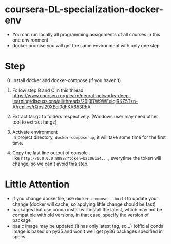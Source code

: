 # coursera-DL-specialization-docker-env
- You can run locally all programming assignments of all courses in this one environment
- docker promise you will get the same environment with only one step

# Step
0. Install docker and docker-compose (if you haven't)  

1. Follow step B and C in this thread  
https://www.coursera.org/learn/neural-networks-deep-learning/discussions/all/threads/29j3DW9WEeiqiRKZ5Tzn-A/replies/rQbsl29XEei0dhKA653RhA

2. Extract tar.gz to folders respectively. (Windows user may need other tool to extract tar.gz)  

3. Activate environment  
In project directory, `docker-compose up`, it will take some time for the first time.

4. Copy the last line output of console  
like `http://0.0.0.0:8888/?token=b2c061a4...`, everytime the token will change, so we can't avoid this step.

# Little Attention
- if you change dockerfile, use `docker-compose --build` to update your change (docker will cache, so applying little change should be fast)
- packages that use conda install will install the latest, which may not be compatible with old versions, in that case, specify the version of package
- basic image may be updated (it has only latest tag, so...) (official conda image is based on py35 and won't well get py36 packages specified in specs.
